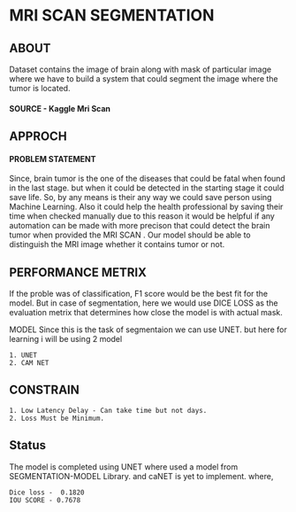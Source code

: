 
# MRI SCAN SEGMENTATION

## ABOUT

Dataset contains the image of brain along with mask of particular image where we have to build a system that
could segment the image where the tumor is located.

#### SOURCE - Kaggle Mri Scan 

## APPROCH

#### PROBLEM STATEMENT

Since, brain tumor is the one of the diseases that could be fatal when found in the last stage.
but when it could be detected in the starting stage it could save life.
So, by any means is their any way we could save person using Machine Learning.
Also it could help the health professional by saving their time when checked  manually due to this reason 
it would be helpful if any automation can be made with more precison that could detect the brain tumor when 
provided the MRI SCAN . Our model should be able to distinguish the MRI image whether it contains
tumor or not.

## PERFORMANCE METRIX

If the proble was of classification, F1 score would be the best fit for the model. But in case of segmentation, here we 
would use DICE LOSS as the evaluation metrix that determines how close the model is with actual mask. 

MODEL
Since this is the task of segmentaion we can use UNET.
but here for learning i will be using 2 model 

    1. UNET
    2. CAM NET


## CONSTRAIN

    1. Low Latency Delay - Can take time but not days.
    2. Loss Must be Minimum.

## Status

The model is completed using UNET where used a model from SEGMENTATION-MODEL Library.
and caNET is yet to implement.
where,

    Dice loss -  0.1820
    IOU SCORE - 0.7678


